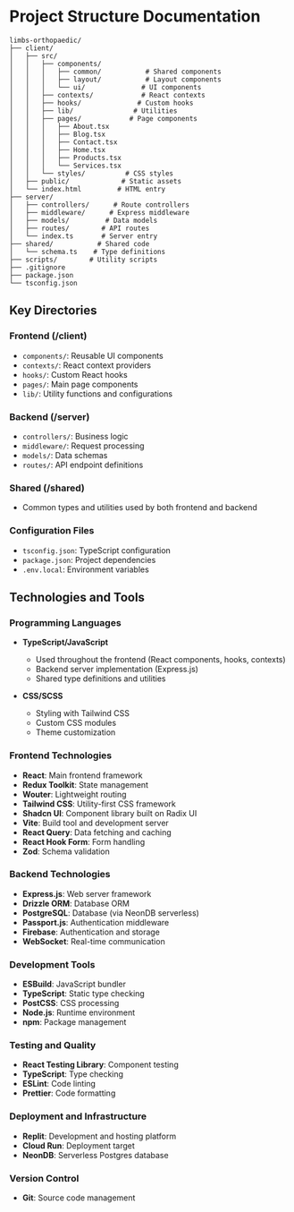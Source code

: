 # Project Structure Documentation

```
limbs-orthopaedic/
├── client/
│   ├── src/
│   │   ├── components/
│   │   │   ├── common/           # Shared components
│   │   │   ├── layout/           # Layout components
│   │   │   └── ui/              # UI components
│   │   ├── contexts/            # React contexts
│   │   ├── hooks/              # Custom hooks
│   │   ├── lib/               # Utilities
│   │   ├── pages/            # Page components
│   │   │   ├── About.tsx
│   │   │   ├── Blog.tsx
│   │   │   ├── Contact.tsx
│   │   │   ├── Home.tsx
│   │   │   ├── Products.tsx
│   │   │   └── Services.tsx
│   │   └── styles/          # CSS styles
│   ├── public/             # Static assets
│   └── index.html         # HTML entry
├── server/
│   ├── controllers/      # Route controllers
│   ├── middleware/      # Express middleware
│   ├── models/         # Data models
│   ├── routes/        # API routes
│   └── index.ts       # Server entry
├── shared/           # Shared code
│   └── schema.ts    # Type definitions
├── scripts/        # Utility scripts
├── .gitignore
├── package.json
└── tsconfig.json
```

## Key Directories

### Frontend (/client)
- `components/`: Reusable UI components
- `contexts/`: React context providers
- `hooks/`: Custom React hooks
- `pages/`: Main page components
- `lib/`: Utility functions and configurations

### Backend (/server)
- `controllers/`: Business logic
- `middleware/`: Request processing
- `models/`: Data schemas
- `routes/`: API endpoint definitions

### Shared (/shared)
- Common types and utilities used by both frontend and backend

### Configuration Files
- `tsconfig.json`: TypeScript configuration
- `package.json`: Project dependencies
- `.env.local`: Environment variables

## Technologies and Tools

### Programming Languages
- **TypeScript/JavaScript**
  - Used throughout the frontend (React components, hooks, contexts)
  - Backend server implementation (Express.js)
  - Shared type definitions and utilities

- **CSS/SCSS**
  - Styling with Tailwind CSS
  - Custom CSS modules
  - Theme customization

### Frontend Technologies
- **React**: Main frontend framework
- **Redux Toolkit**: State management
- **Wouter**: Lightweight routing
- **Tailwind CSS**: Utility-first CSS framework
- **Shadcn UI**: Component library built on Radix UI
- **Vite**: Build tool and development server
- **React Query**: Data fetching and caching
- **React Hook Form**: Form handling
- **Zod**: Schema validation

### Backend Technologies
- **Express.js**: Web server framework
- **Drizzle ORM**: Database ORM
- **PostgreSQL**: Database (via NeonDB serverless)
- **Passport.js**: Authentication middleware
- **Firebase**: Authentication and storage
- **WebSocket**: Real-time communication

### Development Tools
- **ESBuild**: JavaScript bundler
- **TypeScript**: Static type checking
- **PostCSS**: CSS processing
- **Node.js**: Runtime environment
- **npm**: Package management

### Testing and Quality
- **React Testing Library**: Component testing
- **TypeScript**: Type checking
- **ESLint**: Code linting
- **Prettier**: Code formatting

### Deployment and Infrastructure
- **Replit**: Development and hosting platform
- **Cloud Run**: Deployment target
- **NeonDB**: Serverless Postgres database

### Version Control
- **Git**: Source code management
